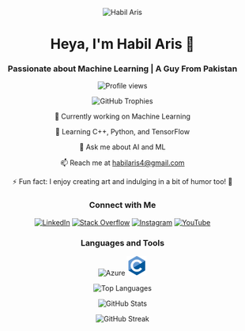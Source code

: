 <!-- Masthead -->
<p align="center">
  <img src="https://i.pinimg.com/originals/a8/d4/46/a8d446aeaded108a90c974a5d6a356d9.gif" alt="Habil Aris" width="500"/>
</p>

<!-- Introduction -->
<h1 align="center">Heya, I'm Habil Aris 👋</h1>
<h3 align="center">Passionate about Machine Learning | A Guy From Pakistan</h3>

<!-- Profile Views -->
<p align="center">
  <img src="https://komarev.com/ghpvc/?username=habilaris&label=Profile%20views&color=0e75b6&style=flat" alt="Profile views" />
</p>

<!-- Trophies -->
<p align="center">
  <img src="https://github-profile-trophy.vercel.app/?username=habilaris" alt="GitHub Trophies" />
</p>

<!-- About Me -->
<p align="center">🔭 Currently working on Machine Learning</p>
<p align="center">🌱 Learning C++, Python, and TensorFlow</p>
<p align="center">💬 Ask me about AI and ML</p>
<p align="center">📫 Reach me at <a href="mailto:habilaris4@gmail.com">habilaris4@gmail.com</a></p>
<p align="center">⚡ Fun fact: I enjoy creating art and indulging in a bit of humor too! 🎨</p>

<!-- Connect with Me -->
<h3 align="center">Connect with Me</h3>
<p align="center">
  <a href="https://linkedin.com/in/habilaris"><img src="https://raw.githubusercontent.com/rahuldkjain/github-profile-readme-generator/master/src/images/icons/Social/linked-in-alt.svg" alt="LinkedIn" height="30" width="40" /></a>
  <a href="https://stackoverflow.com/users/habil-aris"><img src="https://raw.githubusercontent.com/rahuldkjain/github-profile-readme-generator/master/src/images/icons/Social/stack-overflow.svg" alt="Stack Overflow" height="30" width="40" /></a>
  <a href="https://instagram.com/habilaris"><img src="https://raw.githubusercontent.com/rahuldkjain/github-profile-readme-generator/master/src/images/icons/Social/instagram.svg" alt="Instagram" height="30" width="40" /></a>
  <a href="https://www.youtube.com/c/mechagenos"><img src="https://raw.githubusercontent.com/rahuldkjain/github-profile-readme-generator/master/src/images/icons/Social/youtube.svg" alt="YouTube" height="30" width="40" /></a>
</p>

<!-- Languages and Tools -->
<h3 align="center">Languages and Tools</h3>
<p align="center">
  <img src="https://www.vectorlogo.zone/logos/microsoft_azure/microsoft_azure-icon.svg" alt="Azure" width="40" height="40"/>
  <img src="https://raw.githubusercontent.com/devicons/devicon/master/icons/c/c-original.svg" alt="C" width="40" height="40"/>
  <!-- Add more icons for your tools -->
</p>

<!-- GitHub Stats -->
<p align="center">
  <img src="https://github-readme-stats.vercel.app/api/top-langs?username=habilaris&show_icons=true&locale=en&layout=compact" alt="Top Languages" />
</p>

<p align="center">
  <img src="https://github-readme-stats.vercel.app/api?username=habilaris&show_icons=true&locale=en" alt="GitHub Stats" />
</p>

<p align="center">
  <img src="https://github-readme-streak-stats.herokuapp.com/?user=habilaris" alt="GitHub Streak" />
</p>
